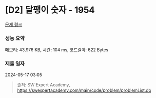 # [D2] 달팽이 숫자 - 1954 

[문제 링크](https://swexpertacademy.com/main/code/problem/problemDetail.do?contestProbId=AV5PobmqAPoDFAUq) 

### 성능 요약

메모리: 43,976 KB, 시간: 104 ms, 코드길이: 622 Bytes

### 제출 일자

2024-05-17 03:05



> 출처: SW Expert Academy, https://swexpertacademy.com/main/code/problem/problemList.do